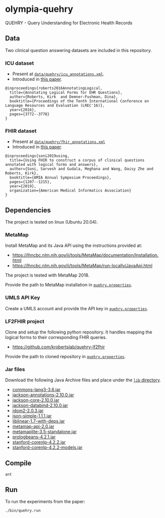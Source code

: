# olympia-quehry

QUEHRY - Query Understanding for Electronic Health Records

## Data

Two clinical question answering datasets are included in this repository.

### ICU dataset

* Present at [`data/quehry/icu_annotations.xml`](data/quehry/icu_annotations.xml).
* Introduced in [this paper](https://aclanthology.org/L16-1598).

```
@inproceedings{roberts2016AnnotatingLogical,
  title={Annotating Logical Forms for EHR Questions},
  author={Roberts, Kirk  and Demner-Fushman, Dina},
  booktitle={Proceedings of the Tenth International Conference on Language Resources and Evaluation (LREC'16)},
  year={2016},
  pages={3772--3778}
}
```

### FHIR dataset

* Present at [`data/quehry/fhir_annotations.xml`](data/quehry/fhir_annotations.xml)
* Introduced in [this paper](https://aclanthology.org/L16-1598).

```
@inproceedings{soni2019using,
  title={Using FHIR to construct a corpus of clinical questions annotated with logical forms and answers},
  author={Soni, Sarvesh and Gudala, Meghana and Wang, Daisy Zhe and Roberts, Kirk},
  booktitle={AMIA Annual Symposium Proceedings},
  pages={1207--1215},
  year={2019},
  organization={American Medical Informatics Association}
}
```

## Dependencies

The project is tested on linux (Ubuntu 20.04).

### MetaMap

Install MetaMap and its Java API using the instructions provided at:
* https://lhncbc.nlm.nih.gov/ii/tools/MetaMap/documentation/Installation.html
* https://lhncbc.nlm.nih.gov/ii/tools/MetaMap/run-locally/JavaApi.html

The project is tested with MetaMap 2018.

Provide the path to MetaMap installation in [`quehry.properties`](quehry.properties).

### UMLS API Key

Create a UMLS account and provide the API key in [`quehry.properties`](quehry.properties).

### LF2FHIR project

Clone and setup the following python repository. It handles mapping the logical forms to their corresponding FHIR queries.

* https://github.com/krobertslab/quehry-lf2fhir

Provide the path to cloned repository in [`quehry.properties`](quehry.properties).

### Jar files

Download the following Java Archive files and place under the [`lib` directory](lib).

* [commons-lang3-3.6.jar](https://archive.apache.org/dist/commons/lang/binaries/commons-lang3-3.6-bin.tar.gz)
* [jackson-annotations-2.10.0.jar](https://repo1.maven.org/maven2/com/fasterxml/jackson/core/jackson-annotations/2.10.0/jackson-annotations-2.10.0.jar)
* [jackson-core-2.10.0.jar](https://repo1.maven.org/maven2/com/fasterxml/jackson/core/jackson-core/2.10.0/jackson-core-2.10.0.jar)
* [jackson-databind-2.10.0.jar](https://repo1.maven.org/maven2/com/fasterxml/jackson/core/jackson-databind/2.10.0/jackson-databind-2.10.0.jar)
* [jdom2-2.0.3.jar](https://repo1.maven.org/maven2/org/jdom/jdom2/2.0.3/jdom2-2.0.3.jar)
* [json-simple-1.1.1.jar](https://repo1.maven.org/maven2/com/googlecode/json-simple/json-simple/1.1.1/json-simple-1.1.1.jar)
* [liblinear-1.7-with-deps.jar](http://www.java2s.com/Code/JarDownload/liblinear/liblinear-1.7-with-deps.jar.zip)
* [metamap-api-2.0.jar](https://metamap.nlm.nih.gov/maven2/gov/nih/nlm/nls/metamap-api/2.0/metamap-api-2.0.jar)
* [metamaplite-3.5-standalone.jar](https://metamap.nlm.nih.gov/maven2/gov/nih/nlm/nls/metamaplite/3.5/metamaplite-3.5-standalone.jar)
* [prologbeans-4.2.1.jar](https://metamap.nlm.nih.gov/maven2/se/sics/prologbeans/4.2.1/prologbeans-4.2.1.jar)
* [stanford-corenlp-4.2.2.jar](http://nlp.stanford.edu/software/stanford-corenlp-4.2.2.zip)
* [stanford-corenlp-4.2.2-models.jar](http://nlp.stanford.edu/software/stanford-corenlp-4.2.2.zip)

## Compile

```shell
ant
```

## Run

To run the experiments from the paper:

```shell
./bin/quehry.run
```